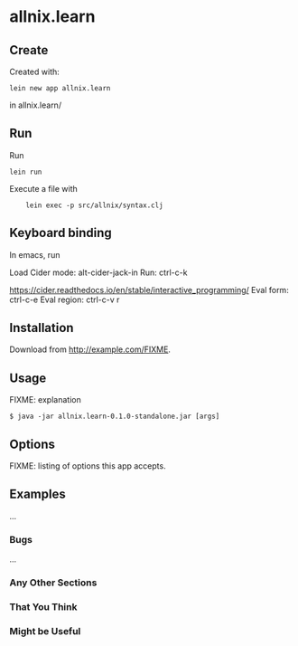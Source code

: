 # allnix.learn

## Create
Created with: 
```
lein new app allnix.learn
```
in allnix.learn/

## Run
Run

```
lein run
```

Execute a file with
```
    lein exec -p src/allnix/syntax.clj
```
## Keyboard binding
In emacs, run

Load Cider mode: alt-cider-jack-in
Run: ctrl-c-k

https://cider.readthedocs.io/en/stable/interactive_programming/
Eval form: ctrl-c-e 
Eval region: ctrl-c-v r


## Installation

Download from http://example.com/FIXME.

## Usage

FIXME: explanation

    $ java -jar allnix.learn-0.1.0-standalone.jar [args]

## Options

FIXME: listing of options this app accepts.

## Examples

...

### Bugs

...

### Any Other Sections
### That You Think
### Might be Useful

